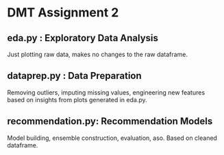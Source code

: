 # DMT Assignment 2
## eda.py : Exploratory Data Analysis
Just plotting raw data, makes no changes to the raw dataframe. 

## dataprep.py : Data Preparation 
Removing outliers, imputing missing values, engineering new features based on insights from plots generated in eda.py. 

## recommendation.py: Recommendation Models
Model building, ensemble construction, evaluation, aso. Based on cleaned dataframe. 
